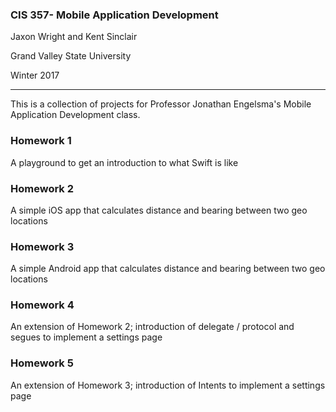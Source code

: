 ### CIS 357- Mobile Application Development
Jaxon Wright and Kent Sinclair

Grand Valley State University

Winter 2017

---

This is a collection of projects for Professor Jonathan Engelsma's Mobile Application Development class.
### Homework 1
A playground to get an introduction to what Swift is like
### Homework 2
A simple iOS app that calculates distance and bearing between two geo locations
### Homework 3
A simple Android app that calculates distance and bearing between two geo locations
### Homework 4
An extension of Homework 2; introduction of delegate / protocol and segues to implement a settings
page
### Homework 5
An extension of Homework 3; introduction of Intents to implement a settings
page

